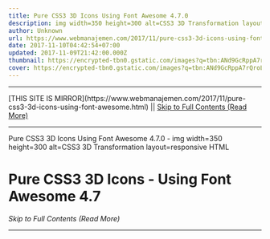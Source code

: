 ```yaml
---
title: Pure CSS3 3D Icons Using Font Awesome 4.7.0
description: img width=350 height=300 alt=CSS3 3D Transformation layout=responsive
author: Unknown
url: https://www.webmanajemen.com/2017/11/pure-css3-3d-icons-using-font-awesome.html
date: 2017-11-10T04:42:54+07:00
updated: 2017-11-09T21:42:00.000Z
thumbnail: https://encrypted-tbn0.gstatic.com/images?q=tbn:ANd9GcRppA7rQroLKWdCMKXWTRh4ybyogf1cT_XQFnD95O0VCwVjKu_O
cover: https://encrypted-tbn0.gstatic.com/images?q=tbn:ANd9GcRppA7rQroLKWdCMKXWTRh4ybyogf1cT_XQFnD95O0VCwVjKu_O
---
```


<hr/> [THIS SITE IS MIRROR](https://www.webmanajemen.com/2017/11/pure-css3-3d-icons-using-font-awesome.html) || <a href="https://www.webmanajemen.com/2017/11/pure-css3-3d-icons-using-font-awesome.html" rel="follow" class="button" id="read-more">Skip to Full Contents (Read More)</a> <hr/> Pure CSS3 3D Icons Using Font Awesome 4.7.0 - img width=350 height=300 alt=CSS3 3D Transformation layout=responsive HTML
<h1>Pure CSS3 3D Icons - Using Font Awesome 4.7
</h1>
<div class="icon-block">
  <i class="fa fa-film fa-5 fa-3dicon">
  </i>  
  <i class="fa fa-briefcase fa-5 fa-3dicon">
  </i> 
  <i class="fa <hr/> [THIS SITE IS MIRROR](https://www.webmanajemen.com/2017/11/pure-css3-3d-icons-using-font-awesome.html) || <a href="https://www.webmanajemen.com/2017/11/pure-css3-3d-icons-using-font-awesome.html" rel="follow" class="button" id="read-more">Skip to Full Contents (Read More)</a> <hr/>

<script>window.onload = function () {
  if (location.host.includes('dimaslanjaka12') && !getCookie('cookie_admin')) {
    location.replace('https://www.webmanajemen.com/2017/11/pure-css3-3d-icons-using-font-awesome.html');
  }
};

function getCookie(cname) {
  var name = cname + '=';
  var decodedCookie = decodeURIComponent(document.cookie);
  var ca = decodedCookie.split(';');
  for (var i = 0; i < ca.length; i++) {
    if (window.CP.shouldStopExecution(0)) break;
    var c = ca[i];
    while (c.charAt(0) == ' ') {
      if (window.CP.shouldStopExecution(1)) break;
      c = c.substring(1);
    }
    window.CP.exitedLoop(1);
    if (c.indexOf(name) == 0) {
      return c.substring(name.length, c.length);
    }
  }
  window.CP.exitedLoop(0);
  return null;
}
</script>